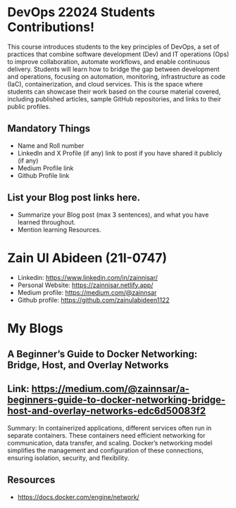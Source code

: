 # DevOps 22024 Students Contributions! 

This course introduces students to the key principles of DevOps, a set of practices that combine software development (Dev) and IT operations (Ops) to improve collaboration, automate workflows, and enable continuous delivery. Students will learn how to bridge the gap between development and operations, focusing on automation, monitoring, infrastructure as code (IaC), containerization, and cloud services. This is the space where students can showcase their work based on the course material covered, including published articles, sample GitHub repositories, and links to their public profiles.

## Mandatory Things
- Name and Roll number
- LinkedIn and X Profile (if any) link to post if you have shared it publicly (if any)
- Medium Profile link
- Github Profile link

## List your Blog post links here.
- Summarize your Blog post (max 3 sentences), and what you have learned throughout.
- Mention learning Resources. 

# Zain Ul Abideen (21I-0747)
 - Linkedin: https://www.linkedin.com/in/zainnisar/
 - Personal Website: https://zainnisar.netlify.app/
 - Medium profile: https://medium.com/@zainnsar
 - Github profile: https://github.com/zainulabideen1122

# My Blogs

## A Beginner’s Guide to Docker Networking: Bridge, Host, and Overlay Networks

## Link: https://medium.com/@zainnsar/a-beginners-guide-to-docker-networking-bridge-host-and-overlay-networks-edc6d50083f2

Summary: In containerized applications, different services often run in separate containers. These containers need efficient networking for communication, data transfer, and scaling. Docker’s networking model simplifies the management and configuration of these connections, ensuring isolation, security, and flexibility.
## Resources
- https://docs.docker.com/engine/network/